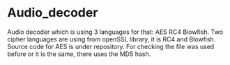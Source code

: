 # Audio_decoder
Audio decoder which is using 3 languages for that: AES RC4 Blowfish.  Two cipher languages are using from openSSL library, it is RC4 and Blowfish. Source code for AES is under repository.  For checking the file was used before or it is the same, there uses the MD5 hash.
